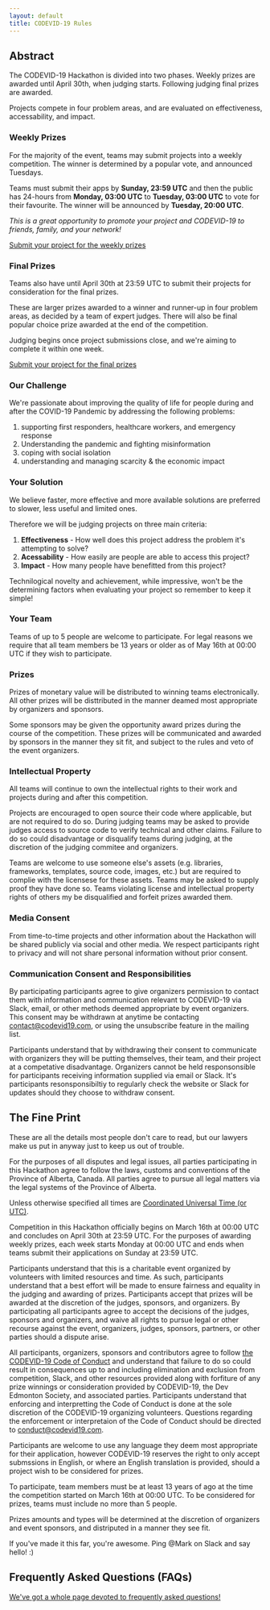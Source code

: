 ```yaml
---
layout: default
title: CODEVID-19 Rules
---
```


## Abstract

The CODEVID-19 Hackathon is divided into two phases. Weekly prizes are awarded until April 30th, when judging starts. Following judging final prizes are awarded.

Projects compete in four problem areas, and are evaluated on effectiveness, accessability, and impact.

### Weekly Prizes

For the majority of the event, teams may submit projects into a weekly competition. The winner is determined by a popular vote, and announced Tuesdays.

Teams must submit their apps by **Sunday, 23:59 UTC** and then the public has 24-hours from **Monday, 03:00 UTC** to **Tuesday, 03:00 UTC** to vote for their favourite. The winner will be announced by **Tuesday, 20:00 UTC**.

*This is a great opportunity to promote your project and CODEVID-19 to friends, family, and your network!*

[Submit your project for the weekly prizes](submissions.html#weekly-prize-submission)

### Final Prizes

Teams also have until April 30th at 23:59 UTC to submit their projects for consideration for the final prizes.

These are larger prizes awarded to a winner and runner-up in four problem areas, as decided by a team of expert judges. There will also be final popular choice prize awarded at the end of the competition.

Judging begins once project submissions close, and we're aiming to complete it within one week.

[Submit your project for the final prizes](submissions.html#final-prize-submission)

### Our Challenge

We're passionate about improving the quality of life for people during and after the COVID-19 Pandemic by addressing the following problems:

1. supporting first responders,  healthcare workers, and emergency response
2. Understanding the pandemic and fighting  misinformation
3. coping with social isolation
4. understanding and managing scarcity & the economic impact

### Your Solution

We believe faster, more effective and more available solutions are preferred to slower, less useful and limited ones.

Therefore we will be judging projects on three main criteria:

1. **Effectiveness** - How well does this project address the problem it's attempting to solve?
2. **Acessability** - How easily are people are able to access this project?
3. **Impact** - How many people have benefitted from this project?

Technilogical novelty and achievement, while impressive, won't be the determining factors when evaluating your project so remember to keep it simple!

### Your Team

Teams of up to 5 people are welcome to participate. For legal reasons we require that all team members be 13 years or older as of May 16th at 00:00 UTC if they wish to participate.

### Prizes

Prizes of monetary value will be distributed to winning teams electronically. All other prizes will be disttributed in the manner deamed most appropriate by organizers and sponsors.

Some sponsors may be given the opportunity award prizes during the course of the competition. These prizes will be communicated and awarded by sponsors in the manner they sit fit, and subject to the rules and veto of the event organizers.

### Intellectual Property

All teams will continue to own the intellectual rights to their work and projects during and after this competition.

Projects are encouraged to open source their code where applicable, but are not required to do so. During judging teams may be asked to provide judges access to source code to verify technical and other claims. Failure to do so could disadvantage or disqualify teams during judging, at the discretion of the judging commitee and organizers.

Teams are welcome to use someone else's assets (e.g. libraries, frameworks, templates, source code, images, etc.) but are required to complie with the licensese for these assets. Teams may be asked to supply proof they have done so. Teams violating license and intellectual property rights of others my be disqualified and forfeit prizes awarded them.

### Media Consent

From time-to-time projects and other information about the Hackathon will be shared publicly via social and other media. We respect participants right to privacy and will not share personal information without prior consent.

### Communication Consent and Responsibilities

By participating participants agree to give organizers permission to contact them with information and communication relevant to CODEVID-19 via Slack, email, or other methods deemed appropriate by event organizers. This consent may be withdrawn at anytime be contacting contact@codevid19.com, or using the unsubscribe feature in the mailing list.

Participants understand that by withdrawing their consent to communicate with organizers they will be putting themselves, their team, and their project at a competative disadvantage. Organizers cannot be held responsonsible for participants receiving information supplied via email or Slack. It's participants resonsponsibiltiy to regularly check the website or Slack for updates should they choose to withdraw consent.

## The Fine Print

These are all the details most people don't care to read, but our lawyers make us put in anyway just to keep us out of trouble.

For the purposes of all disputes and legal issues, all parties participating in this Hackathon agree to follow the laws, customs and conventions of the Province of Alberta, Canada. All parties agree to pursue all legal matters via the legal systems of the Province of Alberta.

Unless otherwise specified all times are [Coordinated Universal Time (or UTC)](https://en.wikipedia.org/wiki/Coordinated_Universal_Time).

Competition in this Hackathon officially begins on March 16th at 00:00 UTC and concludes on April 30th at 23:59 UTC. For the purposes of awarding weekly prizes, each week starts Monday at 00:00 UTC and ends when teams submit their applications on Sunday at 23:59 UTC.

Participants understand that this is a charitable event organized by volunteers with limited resources and time. As such, participants understand that a best effort will be made to ensure fairness and equality in the judging and awarding of prizes. Participants accept that prizes will be awarded at the discretion of the judges, sponsors, and organizers. By participating all participants agree to accept the decisions of the judges, sponsors and organizers, and waive all rights to pursue legal or other recourse against the event, organizers, judges, sponsors, partners, or other parties should a dispute arise.

All participants, organizers, sponsors and contributors agree to follow [the CODEVID-19 Code of Conduct](code-of-conduct.html) and understand that failure to do so could result in consequences up to and including elimination and exclusion from competition, Slack, and other resources provided along with forfiture of any prize winnings or consideration provided by CODEVID-19, the Dev Edmonton Society, and associated parties. Participants understand that enforcing and interpretting the Code of Conduct is done at the sole discretion of the CODEVID-19 organizing volunteers. Questions regarding the enforcement or interpretaion of the Code of Conduct should be directed to conduct@codevid19.com.

Participants are welcome to use any language they deem most appropriate for their application, however CODEVID-19 reserves the right to only accept submssions in English, or where an English translation is provided, should a project wish to be considered for prizes.

To participate, team members must be at least 13 years of ago at the time the competition started on March 16th at 00:00 UTC. To be considered for prizes, teams must include no more than 5 people.

Prizes amounts and types will be determined at the discretion of organizers and event sponsors, and distriputed in a manner they see fit.

If you've made it this far, you're awesome. Ping @Mark on Slack and say hello! :)

## Frequently Asked Questions (FAQs)

[We've got a whole page devoted to frequently asked questions!](faq.html)